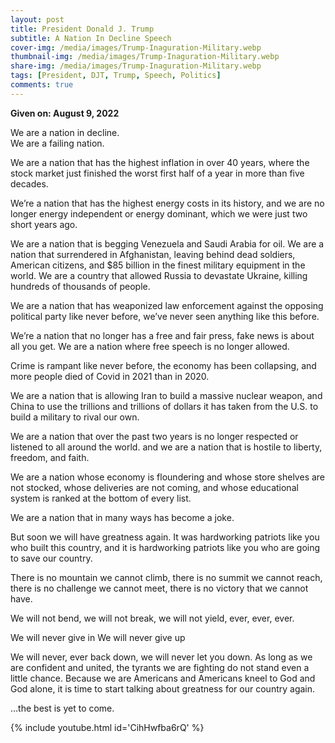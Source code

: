 ```yaml
---
layout: post
title: President Donald J. Trump
subtitle: A Nation In Decline Speech
cover-img: /media/images/Trump-Inaguration-Military.webp
thumbnail-img: /media/images/Trump-Inaguration-Military.webp
share-img: /media/images/Trump-Inaguration-Military.webp
tags: [President, DJT, Trump, Speech, Politics]
comments: true
---
```


**Given on: August 9, 2022**   

We are a nation in decline.   
We are a failing nation.   

We are a nation that has the highest inflation in over 40 years, where the stock market just finished the worst first half of a year in more than five decades.

We’re a nation that has the highest energy costs in its history, and we are no longer energy independent or energy dominant, which we were just two short years ago.

We are a nation that is begging Venezuela and Saudi Arabia for oil. We are a nation that surrendered in Afghanistan, leaving behind dead soldiers, American citizens, and $85 billion in the finest military equipment in the world. We are a country that allowed Russia to devastate Ukraine, killing hundreds of thousands of people.

We are a nation that has weaponized law enforcement against the opposing political party like never before, we’ve never seen anything like this before.

We’re a nation that no longer has a free and fair press, fake news is about all you get. We are a nation where free speech is no longer allowed.

Crime is rampant like never before, the economy has been collapsing, and more people died of Covid in 2021 than in 2020.

We are a nation that is allowing Iran to build a massive nuclear weapon, and China to use the trillions and trillions of dollars it has taken from the U.S. to build a military to rival our own.

We are a nation that over the past two years is no longer respected or listened to all around the world. and we are a nation that is hostile to liberty, freedom, and faith.

We are a nation whose economy is floundering and whose store shelves are not stocked, whose deliveries are not coming, and whose educational system is ranked at the bottom of every list.

We are a nation that in many ways has become a joke.

But soon we will have greatness again. It was hardworking patriots like you who built this country, and it is hardworking patriots like you who are going to save our country.

There is no mountain we cannot climb, there is no summit we cannot reach, there is no challenge we cannot meet, there is no victory that we cannot have.

We will not bend, we will not break, we will not yield, ever, ever, ever.

We will never give in
We will never give up

We will never, ever back down, we will never let you down. As long as we are confident and united, the tyrants we are fighting do not stand even a little chance. Because we are Americans and Americans kneel to God and God alone, it is time to start talking about greatness for our country again.

…the best is yet to come.

{% include youtube.html id='CihHwfba6rQ' %}
